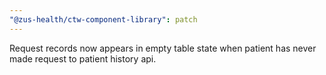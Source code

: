 ```yaml
---
"@zus-health/ctw-component-library": patch
---
```


Request records now appears in empty table state when patient has never made request to patient history api.
